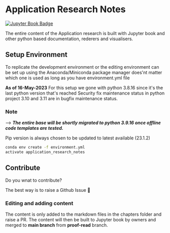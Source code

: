 # Application Research Notes

[![Jupyter Book Badge](https://jupyterbook.org/badge.svg)](https://www.kasichennupati.com/Application-Research-Notes/)

The entire content of the Application research is built with Jupyter book and other python based documentation, rederers and visualisers.

## Setup Environment

To replicate the development environment or the editing environment can be set up using the Anaconda/Miniconda package manager does'nt matter which one is used as long as you have environment.yml file

**As of 16-May-2023**
For this setup we gone with python 3.8.16 since it's the last python version that's reached Security fix maintenance status in python project 3.10 and 3.11 are in bugfix maintenance status.

### Note

--> ***The entire base will be shortly migrated to python 3.9.16 once offline code templates are tested.***

Pip version is always chosen to be updated to latest available (23.1.2)

```bash
conda env create -f environment.yml
activate application_research_notes

```

## Contribute

Do you wnat to contribute?

The best way is to raise a Github Issue 🙂

### Editing and adding content

The content is only added to the markdown files in the chapters folder and raise a PR.
The content will then be built to Jupyter book by owners and merged to **main branch** from **proof-read** branch.

